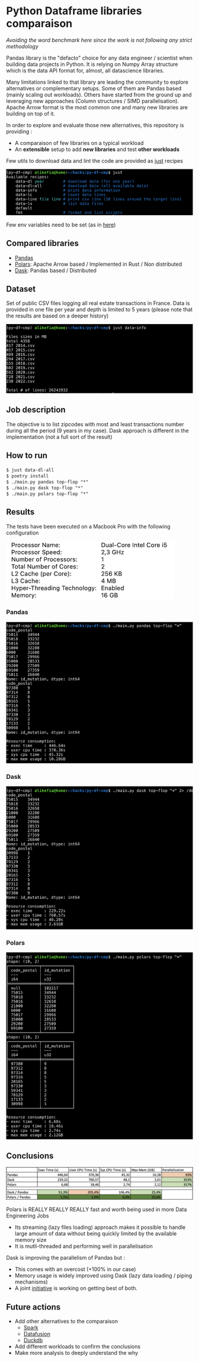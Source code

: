 # Python Dataframe libraries comparaison

*Avoiding the word benchmark here since the work is not following any strict
methodology*

Pandas library is the "defacto" choice for any data engineer / scientist when
building data projects in Python. It is relying on Numpy Array structure which
is the data API format for, almost, all datascience libraries.

Many limitations linked to that library are leading the community to explore
alternatives or complementary setups. Some of them are Pandas based (mainly
scaling out workloads). Others have started from the ground up and leveraging
new approaches (Column structures / SIMD parallelisation). Apache Arrow format
is the most common one and many new libraries are building on top of it.

In order to explore and evaluate those new alternatives, this repository is
providing :
- A comparaison of few libraries on a typical workload
- An **extensible** setup to add **new libraries** and test **other workloads**

Few utils to download data and lint the code are provided as
[just](https://just.systems) recipes

![Just](./img/just.png)

Few env variables need to be set (as in [here](./.envrc))

## Compared libraries

- [Pandas](https://pandas.pydata.org)
- [Polars](https://www.pola.rs): Apache Arrow based / Implemented in Rust /
Non distributed
- [Dask](https://www.dask.org): Pandas based / Distributed

## Dataset

Set of public CSV files logging all real estate transactions in France. Data
is provided in one file per year and depth is limited to 5 years (please note
that the results are based on a deeper history)

![Info](./img/info.png)

## Job description

The objective is to list zipcodes with most and least transactions number
during all the period (9 years in my case). Dask approach is different in the
implementation (not a full sort of the result)


## How to run

```
$ just data-dl-all
$ poetry install
$ ./main.py pandas top-flop "*"
$ ./main.py dask top-flop "*"
$ ./main.py polars top-flop "*"
```

## Results

The tests have been executed on a Macbook Pro with the following configuration

![Machine](./img/machine.png)

### Pandas

![Pandas](./img/pandas.png)

### Dask

![Dask](./img/dask.png)

### Polars

![Polars](./img/polars.png)

## Conclusions

![Results](./img/results.png)

Polars is REALLY REALLY REALLY fast and worth being used in more Data
Engineering Jobs
- Its streaming (lazy files loading) approach makes it possible to handle
large amount of data without being quickly limited by the available memory size
- It is mutli-threaded and performing well in parallelisation

Dask is improving the parallelism of Pandas but :
- This comes with an overcost (+100% in our case)
- Memory usage is widely improved using Dask (lazy data loading / piping
mechanisms)
- A joint [initiative](https://github.com/pola-rs/dask-polars) is working on
getting best of both.

## Future actions

- Add other alternatives to the comparaison
    - [Spark](https://spark.apache.org/docs/latest/api/python/)
    - [Datafusion](https://arrow.apache.org/datafusion/)
    - [Duckdb](https://duckdb.org)
- Add different workloads to confirm the conclusions
- Make more analysis to deeply understand the why